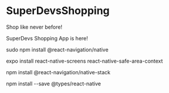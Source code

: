 # SuperDevsShopping

Shop like never before!

SuperDevs Shopping App is here!

sudo npm install @react-navigation/native

expo install react-native-screens react-native-safe-area-context

npm install @react-navigation/native-stack

npm install --save @types/react-native

